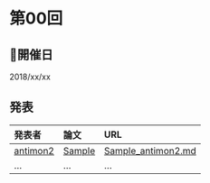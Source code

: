 第00回
======

## 開催日

2018/xx/xx

## 発表

|発表者|論文|URL|
|:-----|:-------|:--|
|[antimon2](https://github.com/antimon2)|[Sample](https://arxiv.org/pdf/1710.05941.pdf)|[Sample_antimon2.md](Sample_antimon2.md)|
|…|…|…|

